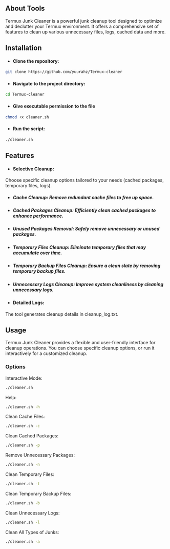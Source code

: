 ## About Tools

Termux Junk Cleaner is a powerful junk cleanup tool designed to optimize and declutter your Termux environment. It offers a comprehensive set of features to clean up various unnecessary files, logs, cached data and more.

## Installation

- #### Clone the repository:
```bash
git clone https://github.com/yuurahz/Termux-cleaner
````
- #### Navigate to the project directory:
```bash
cd Termux-cleaner
```
- #### Give executable permission to the file
```bash
chmod +x cleaner.sh
```
- #### Run the script:
 ```bash
 ./cleaner.sh
```

## Features

- #### Selective Cleanup:
Choose specific cleanup options tailored to your needs (cached packages, temporary files, logs).

- ##### Cache Cleanup: Remove redundant cache files to free up space.
- ##### Cached Packages Cleanup: Efficiently clean cached packages to enhance performance.
- ##### Unused Packages Removal: Safely remove unnecessary or unused packages.
- ##### Temporary Files Cleanup: Eliminate temporary files that may accumulate over time.
- ##### Temporary Backup Files Cleanup: Ensure a clean slate by removing temporary backup files.
- ##### Unnecessary Logs Cleanup: Improve system cleanliness by cleaning unnecessary logs.

- #### Detailed Logs:
The tool generates cleanup details in cleanup_log.txt.

## Usage
Termux Junk Cleaner provides a flexible and user-friendly interface for cleanup operations. You can choose specific cleanup options, or run it interactively for a customized cleanup.
### Options

Interactive Mode:
```bash
./cleaner.sh
```
Help:
```bash
./cleaner.sh -h
```
Clean Cache Files:
```bash
./cleaner.sh -c
```
Clean Cached Packages:
```bash
./cleaner.sh -p
```
Remove Unnecessary Packages:
```bash
./cleaner.sh -n
```
Clean Temporary Files:
```bash
./cleaner.sh -t
```
Clean Temporary Backup Files:
```bash
./cleaner.sh -b
```
Clean Unnecessary Logs:
```bash
./cleaner.sh -l
```
Clean All Types of Junks:
```bash
./cleaner.sh -a
```
